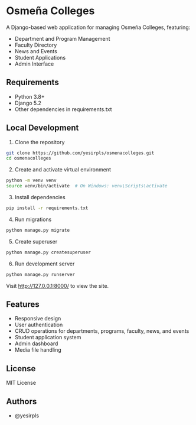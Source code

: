 # Osmeña Colleges

A Django-based web application for managing Osmeña Colleges, featuring:

- Department and Program Management
- Faculty Directory
- News and Events
- Student Applications
- Admin Interface

## Requirements

- Python 3.8+
- Django 5.2
- Other dependencies in requirements.txt

## Local Development

1. Clone the repository
```bash
git clone https://github.com/yesirpls/osmenacolleges.git
cd osmenacolleges
```

2. Create and activate virtual environment
```bash
python -m venv venv
source venv/bin/activate  # On Windows: venv\Scripts\activate
```

3. Install dependencies
```bash
pip install -r requirements.txt
```

4. Run migrations
```bash
python manage.py migrate
```

5. Create superuser
```bash
python manage.py createsuperuser
```

6. Run development server
```bash
python manage.py runserver
```

Visit http://127.0.0.1:8000/ to view the site.

## Features

- Responsive design
- User authentication
- CRUD operations for departments, programs, faculty, news, and events
- Student application system
- Admin dashboard
- Media file handling

## License

MIT License

## Authors

- @yesirpls
